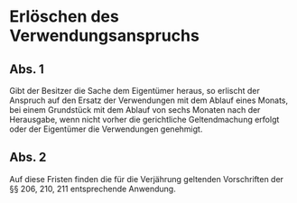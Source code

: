 # Erlöschen des Verwendungsanspruchs



## Abs. 1

 Gibt der Besitzer die Sache dem Eigentümer heraus, so erlischt der Anspruch auf den Ersatz der Verwendungen mit dem Ablauf eines Monats, bei einem Grundstück mit dem Ablauf von sechs Monaten nach der Herausgabe, wenn nicht vorher die gerichtliche Geltendmachung erfolgt oder der Eigentümer die Verwendungen genehmigt.

## Abs. 2

 Auf diese Fristen finden die für die Verjährung geltenden Vorschriften der §§ 206, 210, 211 entsprechende Anwendung. 

